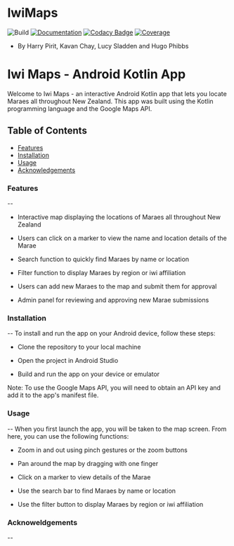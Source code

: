 # IwiMaps
![Build](https://github.com/MaraeMaps/MaraeMaps/actions/workflows/android.yml/badge.svg)
[![Documentation](https://github.com/MaraeMaps/MaraeMaps/actions/workflows/documentation.yml/badge.svg)](https://maraemaps.github.io/MaraeMaps/)
[![Codacy Badge](https://app.codacy.com/project/badge/Grade/341d2fa04a634b609d030c9517c617c9)](https://www.codacy.com/gh/MaraeMaps/MaraeMaps/dashboard?utm_source=github.com&amp;utm_medium=referral&amp;utm_content=MaraeMaps/MaraeMaps&amp;utm_campaign=Badge_Grade)
[![Coverage](https://codecov.io/gh/MaraeMaps/MaraeMaps/branch/master/graph/badge.svg?token=FLVYXZUJJ4)](https://codecov.io/gh/MaraeMaps/MaraeMaps)
- By Harry Pirit, Kavan Chay, Lucy Sladden and Hugo Phibbs

<h1>Iwi Maps - Android Kotlin App</h1>
Welcome to Iwi Maps - an interactive Android Kotlin app that lets you locate Maraes all throughout New Zealand. This app was built using the Kotlin programming language and the Google Maps API.

## Table of Contents

- [Features](#Features)
- [Installation](#Installation)
- [Usage](#Usage)
- [Acknowledgements](#Acknowledgements)

<h3>Features</h3>
--

* Interactive map displaying the locations of Maraes all throughout New Zealand

* Users can click on a marker to view the name and location details of the Marae

* Search function to quickly find Maraes by name or location

* Filter function to display Maraes by region or iwi affiliation

* Users can add new Maraes to the map and submit them for approval

* Admin panel for reviewing and approving new Marae submissions

<h3>Installation</h3>
--
To install and run the app on your Android device, follow these steps:

* Clone the repository to your local machine

* Open the project in Android Studio

* Build and run the app on your device or emulator

Note: To use the Google Maps API, you will need to obtain an API key and add it to the app's manifest file.


<h3>Usage</h3>
--
When you first launch the app, you will be taken to the map screen. From here, you can use the following functions:

* Zoom in and out using pinch gestures or the zoom buttons

* Pan around the map by dragging with one finger

* Click on a marker to view details of the Marae

* Use the search bar to find Maraes by name or location

* Use the filter button to display Maraes by region or iwi affiliation

<h3>Acknoweldgements</h3>
--